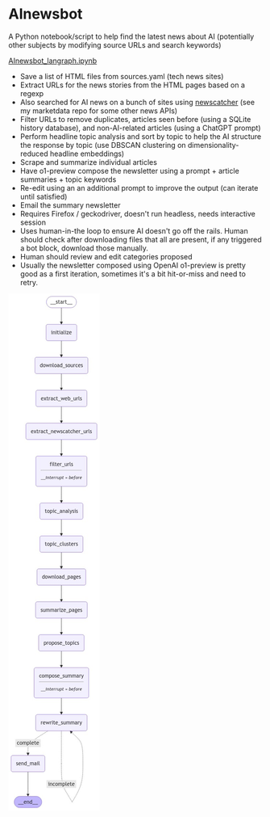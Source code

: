 # AInewsbot
A Python notebook/script to help find the latest news about AI (potentially other subjects by modifying source URLs and search keywords)

[AInewsbot_langraph.ipynb](https://github.com/druce/AInewsbot/blob/main/AInewsbot_langgraph.ipynb)

- Save a list of HTML files from sources.yaml (tech news sites)
- Extract URLs for the news stories from the HTML pages based on a regexp
- Also searched for AI news on a bunch of sites using [newscatcher](https://www.newscatcherapi.com/) (see my marketdata repo for some other news APIs)
- Filter URLs to remove duplicates, articles seen before (using a SQLite history database), and non-AI-related articles (using a ChatGPT prompt)
- Perform headline topic analysis and sort by topic to help the AI structure the response by topic (use DBSCAN clustering on dimensionality-reduced headline embeddings)
- Scrape and summarize individual articles
- Have o1-preview compose the newsletter using a prompt + article summaries + topic keywords
- Re-edit using an an additional prompt to improve the output (can iterate until satisfied)
- Email the summary newsletter
- Requires Firefox / geckodriver, doesn't run headless, needs interactive session
- Uses human-in-the loop to ensure AI doesn't go off the rails. Human should check after downloading files that all are present, if any triggered a bot block, download those manually.
- Human should review and edit categories proposed
- Usually the newsletter composed using OpenAI o1-preview is pretty good as a first iteration, sometimes it's a bit hit-or-miss and need to retry. 

![flowchart](https://github.com/druce/AInewsbot/blob/main/graph.jpeg?raw=true)
